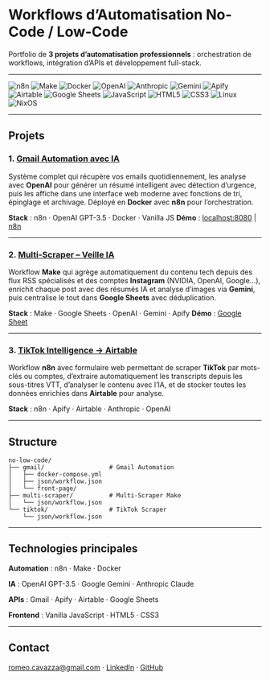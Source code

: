# Workflows d’Automatisation No-Code / Low-Code

Portfolio de **3 projets d’automatisation professionnels** : orchestration de workflows, intégration d’APIs et développement full-stack.

---

![n8n](https://img.shields.io/badge/n8n-EA4C89?logo=n8n\&logoColor=white)
![Make](https://img.shields.io/badge/Make-0085FF?logo=make\&logoColor=white)
![Docker](https://img.shields.io/badge/Docker-2496ED?logo=docker\&logoColor=white)
![OpenAI](https://img.shields.io/badge/OpenAI-412991?logo=openai\&logoColor=white)
![Anthropic](https://img.shields.io/badge/Anthropic-000000?logo=anthropic\&logoColor=white)
![Gemini](https://img.shields.io/badge/Google%20Gemini-4285F4?logo=google\&logoColor=white)
![Apify](https://img.shields.io/badge/Apify-FF9900?logo=apify\&logoColor=white)
![Airtable](https://img.shields.io/badge/Airtable-18BFFF?logo=airtable\&logoColor=white)
![Google Sheets](https://img.shields.io/badge/Google%20Sheets-34A853?logo=googlesheets\&logoColor=white)
![JavaScript](https://img.shields.io/badge/JavaScript-F7DF1E?logo=javascript\&logoColor=black)
![HTML5](https://img.shields.io/badge/HTML5-E34F26?logo=html5\&logoColor=white)
![CSS3](https://img.shields.io/badge/CSS3-1572B6?logo=css3\&logoColor=white)
![Linux](https://img.shields.io/badge/Linux-FCC624?logo=linux\&logoColor=black)
![NixOS](https://img.shields.io/badge/NixOS-5277C3?logo=nixos\&logoColor=white)

---

## Projets

### 1. [Gmail Automation avec IA](gmail/)

Système complet qui récupère vos emails quotidiennement, les analyse avec **OpenAI** pour générer un résumé intelligent avec détection d’urgence, puis les affiche dans une interface web moderne avec fonctions de tri, épinglage et archivage.
Déployé en **Docker** avec **n8n** pour l’orchestration.

**Stack** : n8n · OpenAI GPT-3.5 · Docker · Vanilla JS
**Démo** : [localhost:8080](http://localhost:8080) | [n8n](http://localhost:5678)

---

### 2. [Multi-Scraper – Veille IA](multi-scraper/)

Workflow **Make** qui agrège automatiquement du contenu tech depuis des flux RSS spécialisés et des comptes **Instagram** (NVIDIA, OpenAI, Google…), enrichit chaque post avec des résumés IA et analyse d’images via **Gemini**, puis centralise le tout dans **Google Sheets** avec déduplication.

**Stack** : Make · Google Sheets · OpenAI · Gemini · Apify
**Démo** : [Google Sheet](https://docs.google.com/spreadsheets/d/17JXOTxNk7-EDYpSQIKgBH-hyClpwn7jkmSknl3Azs1A/edit)

---

### 3. [TikTok Intelligence → Airtable](tiktok/)

Workflow **n8n** avec formulaire web permettant de scraper **TikTok** par mots-clés ou comptes, d’extraire automatiquement les transcripts depuis les sous-titres VTT, d’analyser le contenu avec l’IA, et de stocker toutes les données enrichies dans **Airtable** pour analyse.

**Stack** : n8n · Apify · Airtable · Anthropic · OpenAI

---

## Structure

```
no-low-code/
├── gmail/                  # Gmail Automation
│   ├── docker-compose.yml
│   ├── json/workflow.json
│   └── front-page/
├── multi-scraper/          # Multi-Scraper Make
│   └── json/workflow.json
└── tiktok/                 # TikTok Scraper
    └── json/workflow.json
```

---

## Technologies principales

**Automation** : n8n · Make · Docker

**IA** : OpenAI GPT-3.5 · Google Gemini · Anthropic Claude

**APIs** : Gmail · Apify · Airtable · Google Sheets

**Frontend** : Vanilla JavaScript · HTML5 · CSS3

---

## Contact

[romeo.cavazza@gmail.com](mailto:romeo.cavazza@gmail.com) · [LinkedIn](https://www.linkedin.com/in/romeo-cavazza/) · [GitHub](https://github.com/RomeoCavazza)
